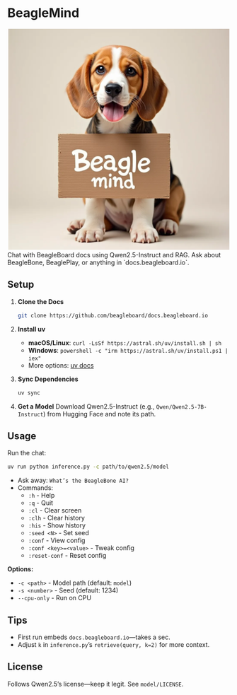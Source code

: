 # BeagleMind
<div style="text-align: center">
<img src="beaglemind.webp" width="500" height="500" />
</div>
Chat with BeagleBoard docs using Qwen2.5-Instruct and RAG. Ask about BeagleBone, BeaglePlay, or anything in `docs.beagleboard.io`.

## Setup

1. **Clone the Docs**
   ```bash
   git clone https://github.com/beagleboard/docs.beagleboard.io
   ```

2. **Install uv**
   - **macOS/Linux**: `curl -LsSf https://astral.sh/uv/install.sh | sh`
   - **Windows**: `powershell -c "irm https://astral.sh/uv/install.ps1 | iex"`
   - More options: [uv docs](https://docs.astral.sh/uv/getting-started/installation/)

3. **Sync Dependencies**
   ```bash
   uv sync
   ```

4. **Get a Model**
   Download Qwen2.5-Instruct (e.g., `Qwen/Qwen2.5-7B-Instruct`) from Hugging Face and note its path.

## Usage

Run the chat:
```bash
uv run python inference.py -c path/to/qwen2.5/model
```

- Ask away: `What’s the BeagleBone AI?`
- Commands:
  - `:h` - Help
  - `:q` - Quit
  - `:cl` - Clear screen
  - `:clh` - Clear history
  - `:his` - Show history
  - `:seed <N>` - Set seed
  - `:conf` - View config
  - `:conf <key>=<value>` - Tweak config
  - `:reset-conf` - Reset config

**Options:**
- `-c <path>` - Model path (default: `model`)
- `-s <number>` - Seed (default: 1234)
- `--cpu-only` - Run on CPU

## Tips
- First run embeds `docs.beagleboard.io`—takes a sec.
- Adjust `k` in `inference.py`’s `retrieve(query, k=2)` for more context.

## License
Follows Qwen2.5’s license—keep it legit. See `model/LICENSE`.
